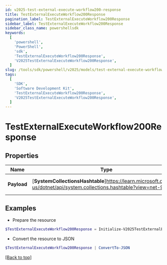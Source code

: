 ```yaml
---
id: v2025-test-external-execute-workflow200-response
title: TestExternalExecuteWorkflow200Response
pagination_label: TestExternalExecuteWorkflow200Response
sidebar_label: TestExternalExecuteWorkflow200Response
sidebar_class_name: powershellsdk
keywords:
  [
    'powershell',
    'PowerShell',
    'sdk',
    'TestExternalExecuteWorkflow200Response',
    'V2025TestExternalExecuteWorkflow200Response',
  ]
slug: /tools/sdk/powershell/v2025/models/test-external-execute-workflow200-response
tags:
  [
    'SDK',
    'Software Development Kit',
    'TestExternalExecuteWorkflow200Response',
    'V2025TestExternalExecuteWorkflow200Response',
  ]
---
```


# TestExternalExecuteWorkflow200Response

## Properties

| Name | Type | Description | Notes |
| --- | --- | --- | --- |
| **Payload** | [**SystemCollectionsHashtable**]https://learn.microsoft.com/en-us/dotnet/api/system.collections.hashtable?view=net-9.0 | The input that was received | [optional] |

## Examples

- Prepare the resource

```powershell
$TestExternalExecuteWorkflow200Response = Initialize-V2025TestExternalExecuteWorkflow200Response  -Payload {test=hello world}
```

- Convert the resource to JSON

```powershell
$TestExternalExecuteWorkflow200Response | ConvertTo-JSON
```

[[Back to top]](#)
